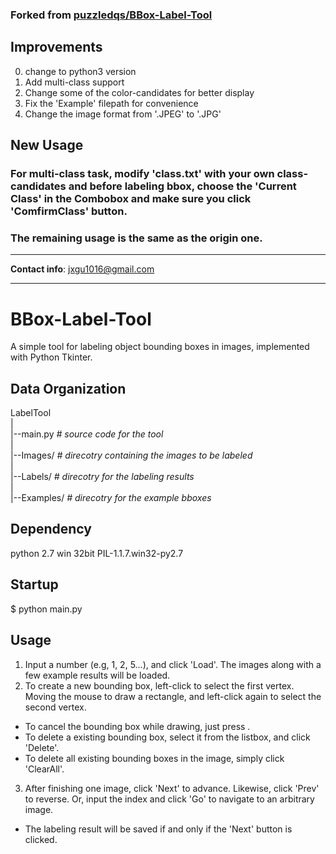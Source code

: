 ### Forked from [puzzledqs/BBox-Label-Tool](https://github.com/puzzledqs/BBox-Label-Tool)
## Improvements
0. change to python3 version
1. Add multi-class support 
2. Change some of the color-candidates for better display
3. Fix the 'Example' filepath for convenience
4. Change the image format from '.JPEG' to '.JPG'

## New Usage
### For multi-class task, modify 'class.txt' with your own class-candidates and before labeling bbox, choose the 'Current Class' in the Combobox and make sure you click 'ComfirmClass' button.

### The remaining usage is the same as the origin one.

------------------------------------

**Contact info**: jxgu1016@gmail.com

------------------------------------

BBox-Label-Tool
===============

A simple tool for labeling object bounding boxes in images, implemented with Python Tkinter.

Data Organization
-----------------
LabelTool  
|  
|--main.py   *# source code for the tool*  
|  
|--Images/   *# direcotry containing the images to be labeled*  
|  
|--Labels/   *# direcotry for the labeling results*  
|  
|--Examples/  *# direcotry for the example bboxes*  

Dependency
----------
python 2.7 win 32bit
PIL-1.1.7.win32-py2.7

Startup
-------
$ python main.py

Usage
-----
1. Input a number (e.g, 1, 2, 5...), and click 'Load'. The images along with a few example results will be loaded.
2. To create a new bounding box, left-click to select the first vertex. Moving the mouse to draw a rectangle, and left-click again to select the second vertex.
  - To cancel the bounding box while drawing, just press <Esc>.
  - To delete a existing bounding box, select it from the listbox, and click 'Delete'.
  - To delete all existing bounding boxes in the image, simply click 'ClearAll'.
3. After finishing one image, click 'Next' to advance. Likewise, click 'Prev' to reverse. Or, input the index and click 'Go' to navigate to an arbitrary image.
  - The labeling result will be saved if and only if the 'Next' button is clicked.
